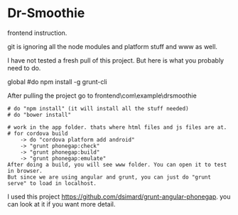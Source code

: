 Dr-Smoothie
===========

frontend instruction.

git is ignoring all the node modules and platform stuff and www as well.

I have not tested a fresh pull of this project. But here is what you probably need to do.

global #do npm install -g grunt-cli

After pulling the project go to frontend\com\example\drsmoothie
	
	
	# do "npm install" (it will install all the stuff needed)
	# do "bower install"
	
	# work in the app folder. thats where html files and js files are at.
	# for cordova build 
		-> do "cordova platform add android"
		-> "grunt phonegap:check" 
		-> "grunt phonegap:build"
		-> "grunt phonegap:emulate"
	After doing a build, you will see www folder. You can open it to test in browser.
	But since we are using angular and grunt, you can just do "grunt serve" to load in localhost.
	


	
	
	
	
I used this project https://github.com/dsimard/grunt-angular-phonegap. 
you can look at it if you want more detail.
